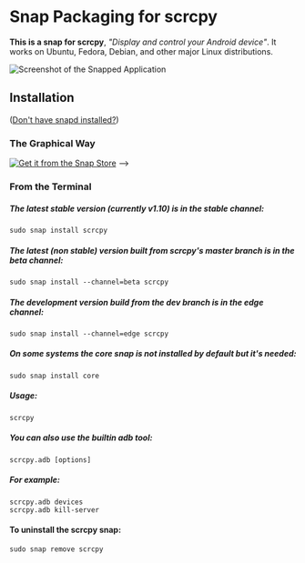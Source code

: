 # Snap Packaging for scrcpy

**This is a snap for scrcpy**, *"Display and control your Android device"*. It works on Ubuntu, Fedora, Debian, and other major Linux distributions.


![Screenshot of the Snapped Application](https://github.com/Genymobile/scrcpy/blob/master/assets/screenshot-debian-600.jpg "Screenshot of the Snapped Application")


## Installation
([Don't have snapd installed?](https://snapcraft.io/docs/core/install))

### The Graphical Way
[![Get it from the Snap Store](https://snapcraft.io/static/images/badges/en/snap-store-black.svg)](https://snapcraft.io/scrcpy)
-->

### From the Terminal
  
##### The latest stable version (currently v1.10) is in the stable channel:
    sudo snap install scrcpy
    
##### The latest (non stable) version built from scrcpy's master branch is in the beta channel:
    sudo snap install --channel=beta scrcpy
    
##### The development version build from the dev branch is in the edge channel:
    sudo snap install --channel=edge scrcpy

##### On some systems the core snap is not installed by default but it's needed:
    sudo snap install core


##### Usage:
    scrcpy
##### You can also use the builtin adb tool:
    scrcpy.adb [options]
##### For example:
    scrcpy.adb devices
    scrcpy.adb kill-server
    
#### To uninstall the scrcpy snap:
    sudo snap remove scrcpy
